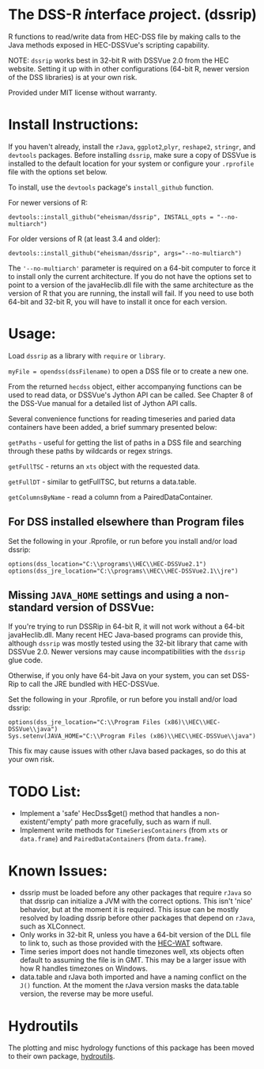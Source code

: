 The DSS-R *i*nterface *p*roject. (dssrip)
=========================================

R functions to read/write data from HEC-DSS file by making calls to the Java methods exposed in HEC-DSSVue's scripting capability.

NOTE: ```dssrip``` works best in 32-bit R with DSSVue 2.0 from the HEC website.  Setting it up with in other configurations (64-bit R, newer version of the DSS libraries) is at your own risk.

Provided under MIT license without warranty.

# Install Instructions:

If you haven't already, install the ```rJava```, ```ggplot2```,```plyr```, ```reshape2```, ```stringr```, and ```devtools``` packages.  Before installing ```dssrip```, make sure a copy of DSSVue is installed to the default location for your system or configure your `.rprofile` file with the options set below.

To install, use the ```devtools``` package's ```install_github``` function.

For newer versions of R:
```
devtools::install_github("eheisman/dssrip", INSTALL_opts = "--no-multiarch")
```
For older versions of R (at least 3.4 and older):
```
devtools::install_github("eheisman/dssrip", args="--no-multiarch")
```

The ```'--no-multiarch'``` parameter is required on a 64-bit computer to force it to install only the current architecture.  If you do not have the options set to point to a version of the javaHeclib.dll file with the same architecture as the version of R that you are running, the install will fail.  If you need to use both 64-bit and 32-bit R, you will have to install it once for each version.


# Usage:

Load ```dssrip``` as a library with ```require``` or ```library```.

```myFile = opendss(dssFilename)``` to open a DSS file or to create a new one.  

From the returned ```hecdss``` object, either accompanying functions can be used to read data, or DSSVue's Jython API can be called.  See Chapter 8 of the DSS-Vue manual for a detailed list of Jython API calls.

Several convenience functions for reading timeseries and paried data containers have been added, a brief summary presented below:

```getPaths``` - useful for getting the list of paths in a DSS file and searching through these paths by wildcards or regex strings.

```getFullTSC``` - returns an ```xts``` object with the requested data.

```getFullDT``` - similar to getFullTSC, but returns a data.table.

```getColumnsByName``` - read a column from a PairedDataContainer.

## For DSS installed elsewhere than Program files
Set the following in your .Rprofile, or run before you install and/or load dssrip:
```
options(dss_location="C:\\programs\\HEC\\HEC-DSSVue2.1")
options(dss_jre_location="C:\\programs\\HEC\\HEC-DSSVue2.1\\jre")
```

## Missing ```JAVA_HOME``` settings and using a non-standard version of DSSVue:
If you're trying to run DSSRip in 64-bit R, it will not work without a 64-bit javaHeclib.dll.  Many recent HEC Java-based programs can provide this, although ```dssrip``` was mostly tested using the 32-bit library that came with DSSVue 2.0.  Newer versions may cause incompatibilities with the ```dssrip``` glue code.

Otherwise, if you only have 64-bit Java on your system, you can set DSS-Rip to call the JRE bundled with HEC-DSSVue.

Set the following in your .Rprofile, or run before you install and/or load dssrip:

```
options(dss_jre_location="C:\\Program Files (x86)\\HEC\\HEC-DSSVue\\java")
Sys.setenv(JAVA_HOME="C:\\Program Files (x86)\\HEC\\HEC-DSSVue\\java")
```
This fix may cause issues with other rJava based packages, so do this at your own risk.


# TODO List:
- Implement a 'safe' HecDss$get() method that handles a non-existent/'empty' path more gracefully, such as warn if null.
- Implement write methods for ```TimeSeriesContainers``` (from ```xts``` or ```data.frame```) and ```PairedDataContainers``` (from ```data.frame```).

# Known Issues:
- dssrip must be loaded before any other packages that require ```rJava``` so that dssrip can initialize a JVM with the correct options.  This isn't 'nice' behavior, but at the moment it is required.  This issue can be mostly resolved by loading dssrip before other packages that depend on ```rJava```, such as XLConnect.
- Only works in 32-bit R, unless you have a 64-bit version of the DLL file to link to, such as those provided with the [HEC-WAT](https://www.hec.usace.army.mil/software/hec-wat/) software.
- Time series import does not handle timezones well, xts objects often default to assuming the file is in GMT.  This may be a larger issue with how R handles timezones on Windows.
- data.table and rJava both imported and have a naming conflict on the ```J()``` function.  At the moment the rJava version masks the data.table version, the reverse may be more useful.

# Hydroutils
The plotting and misc hydrology functions of this package has been moved to their own package, [hydroutils](http://github.com/eheisman/hydroutils).

